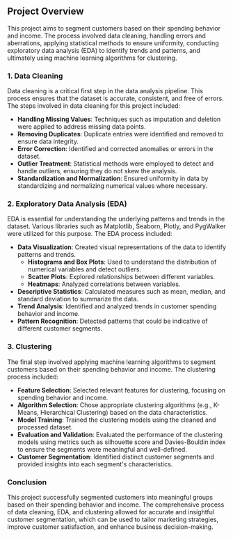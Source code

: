## Project Overview

This project aims to segment customers based on their spending behavior and income. The process involved data cleaning, handling errors and aberrations, applying statistical methods to ensure uniformity, conducting exploratory data analysis (EDA) to identify trends and patterns, and ultimately using machine learning algorithms for clustering.

### 1. Data Cleaning

Data cleaning is a critical first step in the data analysis pipeline. This process ensures that the dataset is accurate, consistent, and free of errors. The steps involved in data cleaning for this project included:

- **Handling Missing Values**: Techniques such as imputation and deletion were applied to address missing data points.
- **Removing Duplicates**: Duplicate entries were identified and removed to ensure data integrity.
- **Error Correction**: Identified and corrected anomalies or errors in the dataset.
- **Outlier Treatment**: Statistical methods were employed to detect and handle outliers, ensuring they do not skew the analysis.
- **Standardization and Normalization**: Ensured uniformity in data by standardizing and normalizing numerical values where necessary.

### 2. Exploratory Data Analysis (EDA)

EDA is essential for understanding the underlying patterns and trends in the dataset. Various libraries such as Matplotlib, Seaborn, Plotly, and PygWalker were utilized for this purpose. The EDA process included:

- **Data Visualization**: Created visual representations of the data to identify patterns and trends.
  - **Histograms and Box Plots**: Used to understand the distribution of numerical variables and detect outliers.
  - **Scatter Plots**: Explored relationships between different variables.
  - **Heatmaps**: Analyzed correlations between variables.
- **Descriptive Statistics**: Calculated measures such as mean, median, and standard deviation to summarize the data.
- **Trend Analysis**: Identified and analyzed trends in customer spending behavior and income.
- **Pattern Recognition**: Detected patterns that could be indicative of different customer segments.

### 3. Clustering

The final step involved applying machine learning algorithms to segment customers based on their spending behavior and income. The clustering process included:

- **Feature Selection**: Selected relevant features for clustering, focusing on spending behavior and income.
- **Algorithm Selection**: Chose appropriate clustering algorithms (e.g., K-Means, Hierarchical Clustering) based on the data characteristics.
- **Model Training**: Trained the clustering models using the cleaned and processed dataset.
- **Evaluation and Validation**: Evaluated the performance of the clustering models using metrics such as silhouette score and Davies-Bouldin index to ensure the segments were meaningful and well-defined.
- **Customer Segmentation**: Identified distinct customer segments and provided insights into each segment's characteristics.

### Conclusion

This project successfully segmented customers into meaningful groups based on their spending behavior and income. The comprehensive process of data cleaning, EDA, and clustering allowed for accurate and insightful customer segmentation, which can be used to tailor marketing strategies, improve customer satisfaction, and enhance business decision-making.
